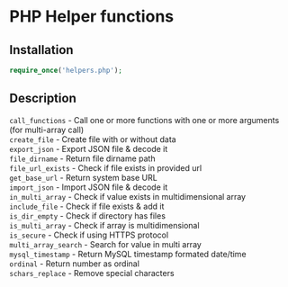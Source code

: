 # PHP Helper functions
## Installation
```php
require_once('helpers.php');
```
## Description
<code>call_functions</code>      - Call one or more functions with one or more arguments (for multi-array call)<br/>
<code>create_file</code>         - Create file with or without data<br/>
<code>export_json</code>         - Export JSON file & decode it<br/>
<code>file_dirname</code>        - Return file dirname path<br/>
<code>file_url_exists</code>     - Check if file exists in provided url<br/>
<code>get_base_url</code>        - Return system base URL<br/>
<code>import_json</code>         - Import JSON file & decode it<br/>
<code>in_multi_array</code>      - Check if value exists in multidimensional array<br/>
<code>include_file</code>        - Check if file exists & add it<br/>
<code>is_dir_empty</code>        - Check if directory has files<br/>
<code>is_multi_array</code>      - Check if array is multidimensional<br/>
<code>is_secure</code>           - Check if using HTTPS protocol<br/>
<code>multi_array_search</code>  - Search for value in multi array<br/>
<code>mysql_timestamp</code>     - Return MySQL timestamp formated date/time<br/>
<code>ordinal</code>             - Return number as ordinal<br/>
<code>schars_replace</code>      - Remove special characters<br/>
